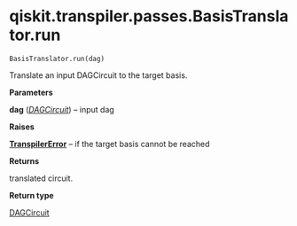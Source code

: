 # qiskit.transpiler.passes.BasisTranslator.run

`BasisTranslator.run(dag)`

Translate an input DAGCircuit to the target basis.

**Parameters**

**dag** ([*DAGCircuit*](qiskit.dagcircuit.DAGCircuit#qiskit.dagcircuit.DAGCircuit "qiskit.dagcircuit.DAGCircuit")) – input dag

**Raises**

[**TranspilerError**](qiskit.transpiler.TranspilerError#qiskit.transpiler.TranspilerError "qiskit.transpiler.TranspilerError") – if the target basis cannot be reached

**Returns**

translated circuit.

**Return type**

[DAGCircuit](qiskit.dagcircuit.DAGCircuit#qiskit.dagcircuit.DAGCircuit "qiskit.dagcircuit.DAGCircuit")
